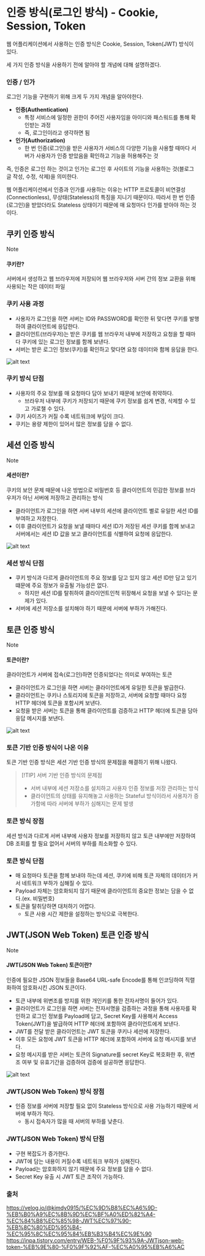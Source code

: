 # 인증 방식(로그인 방식) - Cookie, Session, Token
웹 어플리케이션에서 사용하는 인증 방식은 Cookie, Session, Token(JWT) 방식이 있다.

세 가지 인증 방식을 사용하기 전에 알아야 할 개념에 대해 설명하겠다.

### 인증 / 인가
로그인 기능을 구현하기 위해 크게 두 가지 개념을 알아야한다.

- **인증(Authentication)**
  - 특정 서비스에 일정한 권한이 주어진 사용자임을 아이디와 패스워드를 통해 확인받는 과정
  - 즉, 로그인이라고 생각하면 됨
- **인가(Authorization)**
  - 한 번 인증(로그인)을 받은 사용자가 서비스의 다양한 기능을 사용할 때마다 서버가 사용자가 인증 받았음을 확인하고 기능을 허용해주는 것

즉, 인증은 로그인 하는 것이고 인가는 로그인 후 사이트의 기능을 사용하는 것(블로그 글 작성, 수정, 삭제)을 의미한다.

웹 어플리케이션에서 인증과 인가를 사용하는 이유는 HTTP 프로토콜이 비연결성(Connectionless), 무상태(Stateless)의 특징을 지니기 때문이다.
따라서 한 번 인증(로그인)을 받았더라도 Stateless 상태이기 때문에 매 요청마다 인가를 받아야 하는 것이다.

## 쿠키 인증 방식
> [!NOTE]
> #### 쿠키란?
> 서버에서 생성하고 웹 브라우저에 저장되어 웹 브라우저와 서버 간의 정보 교환을 위해 사용되는 작은 데이터 파일

### 쿠키 사용 과정
- 사용자가 로그인을 하면 서버는 ID와 PASSWORD를 확인한 뒤 맞다면 쿠키를 발행하여 클라이언트에 응답한다.
- 클라이언트(브라우저)는 받은 쿠키를 웹 브라우저 내부에 저장하고 요청을 할 때마다 쿠키에 있는 로그인 정보를 함께 보낸다.
- 서버는 받은 로그인 정보(쿠키)를 확인하고 맞다면 요청 데이터와 함께 응답을 한다.

![alt text](./[형준]%20Image/image-5.png)

### 쿠키 방식 단점
- 사용자의 주요 정보를 매 요청마다 담아 보내기 때문에 보안에 취약하다.
  - 브라우저 내부에 쿠키가 저장되기 때문에 쿠키 정보를 쉽게 변경, 삭제할 수 있고 가로챌 수 있다.
- 쿠키 사이즈가 커질 수록 네트워크에 부담이 크다. 
- 쿠키는 용량 제한이 있어서 많은 정보를 담을 수 없다.

## 세션 인증 방식
> [!NOTE]
> #### 세션이란?
> 쿠키의 보안 문제 때문에 나온 방법으로 비밀번호 등 클라이언트의 민감한 정보를 브라우저가 아닌 서버에 저장하고 관리하는 방식

- 클라이언트가 로그인을 하면 서버 내부의 세션에 클라이언트 별로 유일한 세션 ID를 부여하고 저장한다.
- 이후 클라이언트가 요청을 보낼 때마다 세션 ID가 저장된 세션 쿠키를 함께 보내고 서버에서는 세션 ID 값을 보고 클라이언트를 식별하여 요청에 응답한다.

![alt text](./[형준]%20Image/image-6.png)

### 세션 방식 단점
- 쿠키 방식과 다르게 클라이언트의 주요 정보를 담고 있지 않고 세션 ID만 담고 있기 떄문에 주요 정보가 유출될 가능성은 없다.
  - 하지만 세션 ID를 탈취하여 클라이언트인척 위장해서 요청을 보낼 수 있다는 문제가 있다.
- 서버에 세션 저장소를 설치해야 하기 때문에 서버에 부하가 가해진다.

## 토큰 인증 방식
> [!NOTE]
> #### 토큰이란?
> 클라이언트가 서버에 접속(로그인)하면 인증되었다는 의미로 부여하는 토큰


- 클라이언트가 로그인을 하면 서버는 클라이언트에게 유일한 토큰을 발급한다.
- 클라이언트는 쿠키나 스토리지에 토큰을 저장하고, 서버에 요청할 때마다 요청 HTTP 헤더에 토큰을 포함시켜 보낸다.
- 요청을 받은 서버는 토큰을 통해 클라이언트를 검증하고 HTTP 헤더에 토큰을 담아 응답 메시지를 보낸다.

![alt text](./[형준]%20Image/image-7.png)

### 토큰 기반 인증 방식이 나온 이유
토큰 기반 인증 방식은 세션 기반 인증 방식의 문제점을 해결하기 위해 나왔다.

> [!TIP] 서버 기반 인증 방식의 문제점
> - 서버 내부에 세션 저장소를 설치하고 사용자 인증 정보를 저장 관리하는 방식
> - 클라이언트의 상태를 유지해놓고 사용하는 Stateful 방식이라서 사용자가 증가함에 따라 서버에 부하가 심해지는 문제 발생


### 토큰 방식 장점
세션 방식과 다르게 서버 내부에 사용자 정보를 저장하지 않고 토큰 내부에만 저장하여 DB 조회를 할 필요 없어서 서버의 부하를 최소화할 수 있다.

### 토큰 방식 단점
- 매 요청마다 토큰을 함께 보내야 하는데 세션, 쿠키에 비해 토큰 자체의 데이터가 커서 네트워크 부하가 심해질 수 있다.
- Payload 자체는 암호화되지 않기 때문에 클라이언트의 중요한 정보는 담을 수 없다.(ex. 비밀번호)
- 토큰을 탈취당하면 대처하기 어렵다.
  - 토큰 사용 시간 제한을 설정하는 방식으로 극복한다. 

## JWT(JSON Web Token) 토큰 인증 방식
> [!NOTE]
> #### JWT(JSON Web Token) 토큰이란?
> 인증에 필요한 JSON 정보들을 Base64 URL-safe Encode를 통해 인코딩하여 직렬화하여 암호화시킨 JSON 토큰이다.

- 토큰 내부에 위변조를 방지를 위한 개인키를 통한 전자서명이 들어가 있다.
- 클라이언트가 로그인을 하면 서버는 전자서명을 검증하는 과정을 통해 사용자를 확인하고 로그인 정보를 Payload에 담고, Secret Key를 사용해서 Access Token(JWT)을 발급하여 HTTP 헤더에 포함하여 클라이언트에게 보낸다.
- JWT를 전달 받은 클라이언트는 JWT 토큰을 쿠키나 세션에 저장한다.
- 이후 모든 요청에 JWT 토큰을 HTTP 헤더에 포함하여 서버에 요청 메시지를 보낸다.
- 요청 메시지를 받은 서버는 토큰의 Signature를 secret Key로 복호화한 후, 위변조 여부 및 유효기간을 검증하여 검증에 설공하면 응답한다.

![alt text](./[형준]%20Image/image-8.png)

### JWT(JSON Web Token) 방식 장점
- 인증 정보를 서버에 저장할 필요 없이 Stateless 방식으로 사용 가능하기 때문에 서버에 부하가 적다.
  - 동시 접속자가 많을 때 서버의 부하를 낮춘다.

### JWT(JSON Web Token) 방식 단점
- 구현 복잡도가 증가한다.
- JWT에 담는 내용이 커질수록 네트워크 부하가 심해진다.
- Payload는 암호화하지 않기 때문에 주요 정보를 담을 수 없다.
- Secret Key 유출 시 JWT 토큰 조작이 가능하다.


### 출처
https://velog.io/@kimdy0915/%EC%9D%B8%EC%A6%9D-%EB%B0%A9%EC%8B%9D%EC%BF%A0%ED%82%A4-%EC%84%B8%EC%85%98-JWT%EC%97%90-%EB%8C%80%ED%95%B4-%EC%95%8C%EC%95%84%EB%B3%B4%EC%9E%90
https://inpa.tistory.com/entry/WEB-%F0%9F%93%9A-JWTjson-web-token-%EB%9E%80-%F0%9F%92%AF-%EC%A0%95%EB%A6%AC